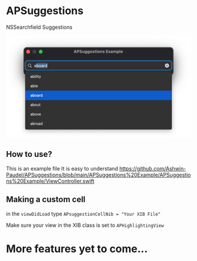 # APSuggestions
NSSearchfield Suggestions

![](image1.png)

## How to use?

This is an example file 
It is easy to understand
https://github.com/Ashwin-Paudel/APSuggestions/blob/main/APSuggestions%20Example/APSuggestions%20Example/ViewController.swift

## Making a custom cell
in the `viewDidLoad` type `APsuggestionCellNib = "Your XIB File"`

Make sure your view in the XIB class is set to `APHighlightingView`


# More features yet to come...
